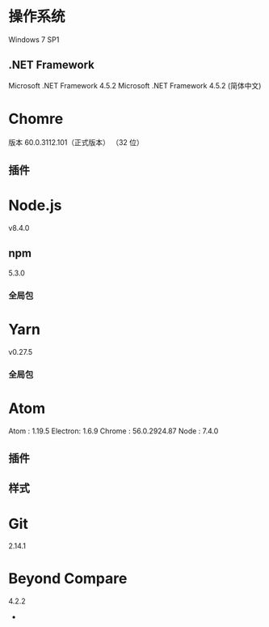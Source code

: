 # 操作系统
Windows 7 SP1

## .NET Framework
Microsoft .NET Framework 4.5.2
Microsoft .NET Framework 4.5.2 (简体中文)


# Chomre
版本 60.0.3112.101（正式版本） （32 位）

## 插件


# Node.js
v8.4.0

## npm
5.3.0

### 全局包

# Yarn
v0.27.5

### 全局包

# Atom
Atom    : 1.19.5
Electron: 1.6.9
Chrome  : 56.0.2924.87
Node    : 7.4.0

## 插件

## 样式

# Git
2.14.1

# Beyond Compare
4.2.2







































*
